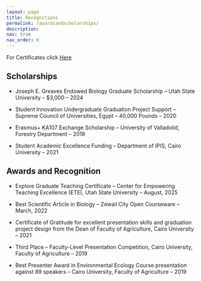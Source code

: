 ```yaml
---
layout: page
title: Recognitions
permalink: /awardsandscholarships/
description:
nav: true
nav_order: 6
---
```

For Certificates click [Here](https://drive.google.com/drive/folders/1h0Kd9bKYtfLiGb4M3B7OC7jOcPwLtbiP?usp=sharing) 

## Scholarships

- Joseph E. Greaves Endowed Biology Graduate Scholarship – Utah State University – $3,000 – 2024

- Student Innovation Undergraduate Graduation Project Support – Supreme Council of Universities, Egypt – 40,000 Pounds  – 2020

- Erasmus+ KA107 Exchange Scholarship – University of Valladolid, Forestry Department – 2019

- Student Academic Excellence Funding – Department of IPIS, Cairo University  – 2021

## Awards and Recognition

- Explore Graduate Teaching Certificate – Center for Empowering Teaching Excellence (ETE), Utah State University – August, 2025

- Best Scientific Article in Biology – Zewail City Open Courseware – March, 2022

- Certificate of Gratitude for excellent presentation skills and graduation project design from the Dean of Faculty of Agriculture, Cairo University – 2021

- Third Place – Faculty-Level Presentation Competition, Cairo University, Faculty of Agriculture – 2019

- Best Presenter Award in Environmental Ecology Course presentation against 89 speakers – Cairo University, Faculty of Agriculture – 2019
